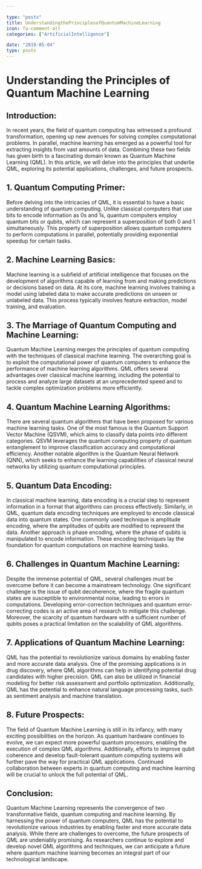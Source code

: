 ```yaml
---

type: "posts"
title: UnderstandingthePrinciplesofQuantumMachineLearning
icon: fa-comment-alt
categories: ["ArtificialIntelligence"]

date: "2019-05-04"
type: posts
---
```





# Understanding the Principles of Quantum Machine Learning

## Introduction:
In recent years, the field of quantum computing has witnessed a profound transformation, opening up new avenues for solving complex computational problems. In parallel, machine learning has emerged as a powerful tool for extracting insights from vast amounts of data. Combining these two fields has given birth to a fascinating domain known as Quantum Machine Learning (QML). In this article, we will delve into the principles that underlie QML, exploring its potential applications, challenges, and future prospects.

## 1. Quantum Computing Primer:
Before delving into the intricacies of QML, it is essential to have a basic understanding of quantum computing. Unlike classical computers that use bits to encode information as 0s and 1s, quantum computers employ quantum bits or qubits, which can represent a superposition of both 0 and 1 simultaneously. This property of superposition allows quantum computers to perform computations in parallel, potentially providing exponential speedup for certain tasks.

## 2. Machine Learning Basics:
Machine learning is a subfield of artificial intelligence that focuses on the development of algorithms capable of learning from and making predictions or decisions based on data. At its core, machine learning involves training a model using labeled data to make accurate predictions on unseen or unlabeled data. This process typically involves feature extraction, model training, and evaluation.

## 3. The Marriage of Quantum Computing and Machine Learning:
Quantum Machine Learning merges the principles of quantum computing with the techniques of classical machine learning. The overarching goal is to exploit the computational power of quantum computers to enhance the performance of machine learning algorithms. QML offers several advantages over classical machine learning, including the potential to process and analyze large datasets at an unprecedented speed and to tackle complex optimization problems more efficiently.

## 4. Quantum Machine Learning Algorithms:
There are several quantum algorithms that have been proposed for various machine learning tasks. One of the most famous is the Quantum Support Vector Machine (QSVM), which aims to classify data points into different categories. QSVM leverages the quantum computing property of quantum entanglement to improve classification accuracy and computational efficiency. Another notable algorithm is the Quantum Neural Network (QNN), which seeks to enhance the learning capabilities of classical neural networks by utilizing quantum computational principles.

## 5. Quantum Data Encoding:
In classical machine learning, data encoding is a crucial step to represent information in a format that algorithms can process effectively. Similarly, in QML, quantum data encoding techniques are employed to encode classical data into quantum states. One commonly used technique is amplitude encoding, where the amplitudes of qubits are modified to represent the data. Another approach is phase encoding, where the phase of qubits is manipulated to encode information. These encoding techniques lay the foundation for quantum computations on machine learning tasks.

## 6. Challenges in Quantum Machine Learning:
Despite the immense potential of QML, several challenges must be overcome before it can become a mainstream technology. One significant challenge is the issue of qubit decoherence, where the fragile quantum states are susceptible to environmental noise, leading to errors in computations. Developing error-correction techniques and quantum error-correcting codes is an active area of research to mitigate this challenge. Moreover, the scarcity of quantum hardware with a sufficient number of qubits poses a practical limitation on the scalability of QML algorithms.

## 7. Applications of Quantum Machine Learning:
QML has the potential to revolutionize various domains by enabling faster and more accurate data analysis. One of the promising applications is in drug discovery, where QML algorithms can help in identifying potential drug candidates with higher precision. QML can also be utilized in financial modeling for better risk assessment and portfolio optimization. Additionally, QML has the potential to enhance natural language processing tasks, such as sentiment analysis and machine translation.

## 8. Future Prospects:
The field of Quantum Machine Learning is still in its infancy, with many exciting possibilities on the horizon. As quantum hardware continues to evolve, we can expect more powerful quantum processors, enabling the execution of complex QML algorithms. Additionally, efforts to improve qubit coherence and develop fault-tolerant quantum computing systems will further pave the way for practical QML applications. Continued collaboration between experts in quantum computing and machine learning will be crucial to unlock the full potential of QML.

## Conclusion:
Quantum Machine Learning represents the convergence of two transformative fields, quantum computing and machine learning. By harnessing the power of quantum computers, QML has the potential to revolutionize various industries by enabling faster and more accurate data analysis. While there are challenges to overcome, the future prospects of QML are undeniably promising. As researchers continue to explore and develop novel QML algorithms and techniques, we can anticipate a future where quantum machine learning becomes an integral part of our technological landscape.